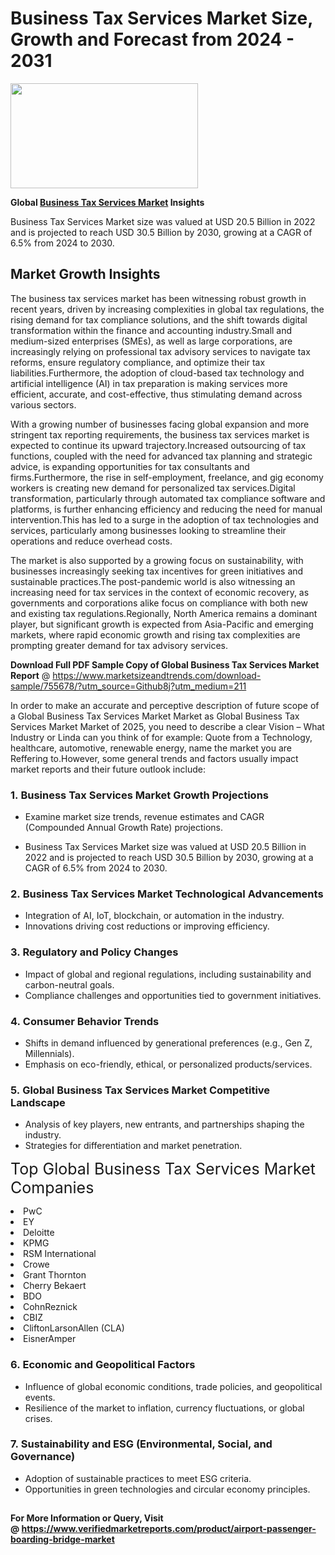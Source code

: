 <H1>Business Tax Services Market Size, Growth and Forecast from 2024 - 2031</H1><img class="aligncenter size-medium wp-image-584254" src="https://thirdeyenews.in/wp-content/uploads/2024/09/Global-Market-Research-300x168.jpeg" alt="" width="300" height="168" /><p><strong>Global&nbsp;<a href="https://www.marketsizeandtrends.com/download-sample/755678/?utm_source=Github8j?utm_medium=211">Business Tax Services Market</a> Insights</strong></p><p>Business Tax Services Market size was valued at USD 20.5 Billion in 2022 and is projected to reach USD 30.5 Billion by 2030, growing at a CAGR of 6.5% from 2024 to 2030.</p><p><h2>Market Growth Insights</h2> <p>The business tax services market has been witnessing robust growth in recent years, driven by increasing complexities in global tax regulations, the rising demand for tax compliance solutions, and the shift towards digital transformation within the finance and accounting industry.Small and medium-sized enterprises (SMEs), as well as large corporations, are increasingly relying on professional tax advisory services to navigate tax reforms, ensure regulatory compliance, and optimize their tax liabilities.Furthermore, the adoption of cloud-based tax technology and artificial intelligence (AI) in tax preparation is making services more efficient, accurate, and cost-effective, thus stimulating demand across various sectors.</p> <p>With a growing number of businesses facing global expansion and more stringent tax reporting requirements, the business tax services market is expected to continue its upward trajectory.Increased outsourcing of tax functions, coupled with the need for advanced tax planning and strategic advice, is expanding opportunities for tax consultants and firms.Furthermore, the rise in self-employment, freelance, and gig economy workers is creating new demand for personalized tax services.Digital transformation, particularly through automated tax compliance software and platforms, is further enhancing efficiency and reducing the need for manual intervention.This has led to a surge in the adoption of tax technologies and services, particularly among businesses looking to streamline their operations and reduce overhead costs.</p> <p>The market is also supported by a growing focus on sustainability, with businesses increasingly seeking tax incentives for green initiatives and sustainable practices.The post-pandemic world is also witnessing an increasing need for tax services in the context of economic recovery, as governments and corporations alike focus on compliance with both new and existing tax regulations.Regionally, North America remains a dominant player, but significant growth is expected from Asia-Pacific and emerging markets, where rapid economic growth and rising tax complexities are prompting greater demand for tax advisory services.</p> <p><span class=""><strong>Download Full PDF Sample Copy of Global Business Tax Services Market Report</strong> @ <a href="https://www.marketsizeandtrends.com/download-sample/755678/?utm_source=Github8j?utm_medium=211" target="_blank">https://www.marketsizeandtrends.com/download-sample/755678/?utm_source=Github8j?utm_medium=211</a></span></p><p>In order to make an accurate and perceptive description of future scope of a Global&nbsp;Business Tax Services Market Market as Global&nbsp;Business Tax Services Market Market of 2025, you need to describe a clear Vision &ndash; What Industry or Linda can you think of for example: Quote from a Technology, healthcare, automotive, renewable energy, name the market you are Reffering to.However, some general trends and factors usually impact market reports and their future outlook include:</p><h3>1.&nbsp;<strong>Business Tax Services Market Growth Projections</strong></h3><ul><li>Examine market size trends, revenue estimates and CAGR (Compounded Annual Growth Rate) projections.</li><li><p>Business Tax Services Market size was valued at USD 20.5 Billion in 2022 and is projected to reach USD 30.5 Billion by 2030, growing at a CAGR of 6.5% from 2024 to 2030.</p></li></ul><h3>2.&nbsp;<strong>Business Tax Services Market Technological Advancements</strong></h3><ul><li>Integration of AI, IoT, blockchain, or automation in the industry.</li><li>Innovations driving cost reductions or improving efficiency.</li></ul><h3>3.&nbsp;<strong>Regulatory and Policy Changes</strong></h3><ul><li>Impact of global and regional regulations, including sustainability and carbon-neutral goals.</li><li>Compliance challenges and opportunities tied to government initiatives.</li></ul><h3>4.&nbsp;<strong>Consumer Behavior Trends</strong></h3><ul><li>Shifts in demand influenced by generational preferences (e.g., Gen Z, Millennials).</li><li>Emphasis on eco-friendly, ethical, or personalized products/services.</li></ul><h3>5.&nbsp;<strong>Global Business Tax Services Market Competitive Landscape</strong></h3><ul><li>Analysis of key players, new entrants, and partnerships shaping the industry.</li><li>Strategies for differentiation and market penetration.</li></ul><p data-pm-slice="1 1 []"><span style="color: inherit; font-family: inherit; font-size: 25px;">Top Global Business Tax Services Market Companies</span></p><div class="" data-test-id=""><p><li>PwC</li><li> EY</li><li> Deloitte</li><li> KPMG</li><li> RSM International</li><li> Crowe</li><li> Grant Thornton</li><li> Cherry Bekaert</li><li> BDO</li><li> CohnReznick</li><li> CBIZ</li><li> CliftonLarsonAllen (CLA)</li><li> EisnerAmper</li></p></div><h3>6.&nbsp;<strong>Economic and Geopolitical Factors</strong></h3><ul><li>Influence of global economic conditions, trade policies, and geopolitical events.</li><li>Resilience of the market to inflation, currency fluctuations, or global crises.</li></ul><h3>7.&nbsp;<strong>Sustainability and ESG (Environmental, Social, and Governance)</strong></h3><ul><li>Adoption of sustainable practices to meet ESG criteria.</li><li>Opportunities in green technologies and circular economy principles.</li></ul><h2><strong style="font-size: 14px;">For More Information or Query, Visit @&nbsp;</strong><a style="background-color: #ffffff; font-size: 14px;" href="https://www.marketsizeandtrends.com/report/business-tax-services-market/" target="_blank">https://www.verifiedmarketreports.com/product/airport-passenger-boarding-bridge-market</a></h2>